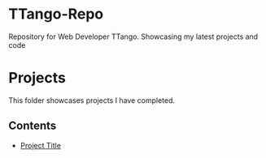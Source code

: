 # TTango-Repo
Repository for Web Developer TTango. Showcasing my latest projects and code 
# Projects
This folder showcases projects I have completed.
## Contents
* [Project Title](Project_Title)
